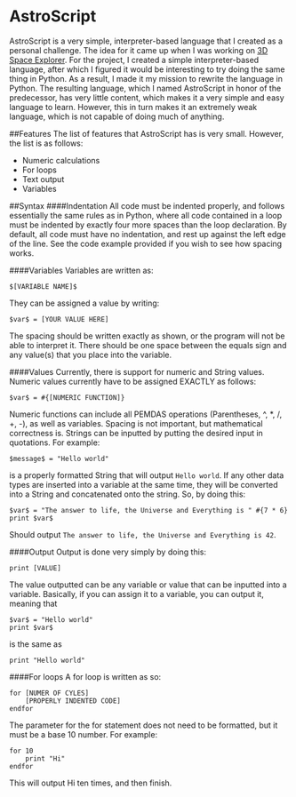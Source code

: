 # AstroScript
AstroScript is a very simple, interpreter-based language that I created as a personal challenge.
The idea for it came up when I was working on [3D Space Explorer](https://github.com/themaddoctor1/3D-Space-Explorer).
For the project, I created a simple interpreter-based language, after which I figured it would be interesting to try doing the same thing in Python.
As a result, I made it my mission to rewrite the language in Python.
The resulting language, which I named AstroScript in honor of the predecessor, has very little content, which makes it a very simple and easy language to learn.
However, this in turn makes it an extremely weak language, which is not capable of doing much of anything.

##Features
The list of features that AstroScript has is very small. However, the list is as follows:
* Numeric calculations
* For loops
* Text output
* Variables

##Syntax
####Indentation
All code must be indented properly, and follows essentially the same rules as in Python, where all code contained in a loop must be indented by exactly four more spaces than the loop declaration.
By default, all code must have no indentation, and rest up against the left edge of the line. See the code example provided if you wish to see how spacing works.

####Variables
Variables are written as:

```$[VARIABLE NAME]$```

They can be assigned a value by writing:

```$var$ = [YOUR VALUE HERE]```

The spacing should be written exactly as shown, or the program will not be able to interpret it. There should be one space between the equals sign and any value(s) that you place into the variable.

####Values
Currently, there is support for numeric and String values. Numeric values currently have to be assigned EXACTLY as follows:

```$var$ = #{[NUMERIC FUNCTION]}```

Numeric functions can include all PEMDAS operations (Parentheses, ^, *, /, +, -), as well as variables.
Spacing is not important, but mathematical correctness is.
Strings can be inputted by putting the desired input in quotations. For example:

```$message$ = "Hello world"```

is a properly formatted String that will output ```Hello world```. If any other data types are inserted into a variable at the same time, they will be converted into a String and concatenated onto the string. So, by doing this:

```
$var$ = "The answer to life, the Universe and Everything is " #{7 * 6}
print $var$
```

Should output ```The answer to life, the Universe and Everything is 42```.

####Output
Output is done very simply by doing this:

```print [VALUE]```

The value outputted can be any variable or value that can be inputted into a variable.
Basically, if you can assign it to a variable, you can output it, meaning that

```
$var$ = "Hello world"
print $var$
```

is the same as

```print "Hello world"```

####For loops
A for loop is written as so:

```
for [NUMER OF CYLES]
    [PROPERLY INDENTED CODE]
endfor
```

The parameter for the for statement does not need to be formatted, but it must be a base 10 number. For example:

```
for 10
    print "Hi"
endfor
```

This will output Hi ten times, and then finish.

